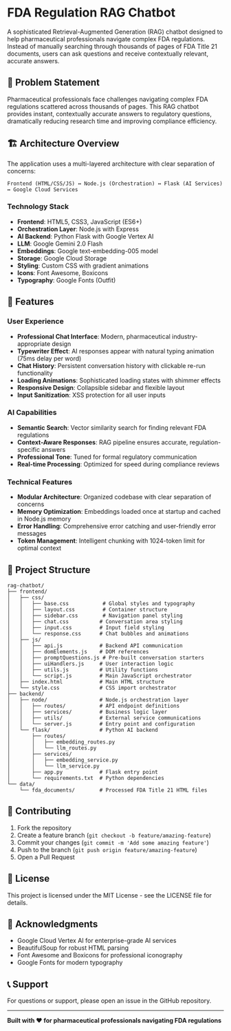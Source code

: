 # FDA Regulation RAG Chatbot

A sophisticated Retrieval-Augmented Generation (RAG) chatbot designed to help pharmaceutical professionals navigate complex FDA regulations. Instead of manually searching through thousands of pages of FDA Title 21 documents, users can ask questions and receive contextually relevant, accurate answers.

## 🎯 Problem Statement

Pharmaceutical professionals face challenges navigating complex FDA regulations scattered across thousands of pages. This RAG chatbot provides instant, contextually accurate answers to regulatory questions, dramatically reducing research time and improving compliance efficiency.

## 🏗️ Architecture Overview

The application uses a multi-layered architecture with clear separation of concerns:

```
Frontend (HTML/CSS/JS) ↔ Node.js (Orchestration) ↔ Flask (AI Services) ↔ Google Cloud Services
```

### Technology Stack

- **Frontend**: HTML5, CSS3, JavaScript (ES6+)
- **Orchestration Layer**: Node.js with Express
- **AI Backend**: Python Flask with Google Vertex AI
- **LLM**: Google Gemini 2.0 Flash
- **Embeddings**: Google text-embedding-005 model
- **Storage**: Google Cloud Storage
- **Styling**: Custom CSS with gradient animations
- **Icons**: Font Awesome, Boxicons
- **Typography**: Google Fonts (Outfit)

## 🚀 Features

### User Experience
- **Professional Chat Interface**: Modern, pharmaceutical industry-appropriate design
- **Typewriter Effect**: AI responses appear with natural typing animation (75ms delay per word)
- **Chat History**: Persistent conversation history with clickable re-run functionality
- **Loading Animations**: Sophisticated loading states with shimmer effects
- **Responsive Design**: Collapsible sidebar and flexible layout
- **Input Sanitization**: XSS protection for all user inputs

### AI Capabilities
- **Semantic Search**: Vector similarity search for finding relevant FDA regulations
- **Context-Aware Responses**: RAG pipeline ensures accurate, regulation-specific answers
- **Professional Tone**: Tuned for formal regulatory communication
- **Real-time Processing**: Optimized for speed during compliance reviews

### Technical Features
- **Modular Architecture**: Organized codebase with clear separation of concerns
- **Memory Optimization**: Embeddings loaded once at startup and cached in Node.js memory
- **Error Handling**: Comprehensive error catching and user-friendly error messages
- **Token Management**: Intelligent chunking with 1024-token limit for optimal context

## 📁 Project Structure

```
rag-chatbot/
├── frontend/
│   ├── css/
│   │   ├── base.css           # Global styles and typography
│   │   ├── layout.css         # Container structure
│   │   ├── sidebar.css        # Navigation panel styling
│   │   ├── chat.css          # Conversation area styling
│   │   ├── input.css         # Input field styling
│   │   └── response.css      # Chat bubbles and animations
│   ├── js/
│   │   ├── api.js            # Backend API communication
│   │   ├── domElements.js    # DOM references
│   │   ├── promptQuestions.js # Pre-built conversation starters
│   │   ├── uiHandlers.js     # User interaction logic
│   │   ├── utils.js          # Utility functions
│   │   └── script.js         # Main JavaScript orchestrator
│   ├── index.html            # Main HTML structure
│   └── style.css             # CSS import orchestrator
├── backend/
│   ├── node/                 # Node.js orchestration layer
│   │   ├── routes/           # API endpoint definitions
│   │   ├── services/         # Business logic layer
│   │   ├── utils/            # External service communications
│   │   └── server.js         # Entry point and configuration
│   └── flask/                # Python AI backend
│       ├── routes/
│       │   ├── embedding_routes.py
│       │   └── llm_routes.py
│       ├── services/
│       │   ├── embedding_service.py
│       │   └── llm_service.py
│       ├── app.py            # Flask entry point
│       └── requirements.txt  # Python dependencies
└── data/
    └── fda_documents/        # Processed FDA Title 21 HTML files
```

## 🤝 Contributing

1. Fork the repository
2. Create a feature branch (`git checkout -b feature/amazing-feature`)
3. Commit your changes (`git commit -m 'Add some amazing feature'`)
4. Push to the branch (`git push origin feature/amazing-feature`)
5. Open a Pull Request

## 📄 License

This project is licensed under the MIT License - see the LICENSE file for details.

## 🙏 Acknowledgments

- Google Cloud Vertex AI for enterprise-grade AI services
- BeautifulSoup for robust HTML parsing
- Font Awesome and Boxicons for professional iconography
- Google Fonts for modern typography

## 📞 Support

For questions or support, please open an issue in the GitHub repository.

---

**Built with ❤️ for pharmaceutical professionals navigating FDA regulations**
